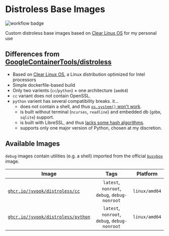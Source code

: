 # Distroless Base Images

![workflow badge](https://github.com/jvvook/distroless/actions/workflows/build.yaml/badge.svg)

Custom distroless base images based on [Clear Linux OS](//clearlinux.org/) for my personal use

## Differences from [GoogleContainerTools/distroless](//github.com/GoogleContainerTools/distroless)

-   Based on [Clear Linux OS](//clearlinux.org/), a Linux distribution optimized for Intel processors
-   Simple dockerfile-based build
-   Only two varients (`cc`/`python`) × one architecture (`amd64`)
-   `cc` variant does not contain OpenSSL.
-   `python` varient has several compatibility breaks. it...
    -   does not contain a shell, and thus [`os.system()` won't work](//github.com/GoogleContainerTools/distroless/issues/601).
    -   is built without terminal (`ncurses`, `readline`) and embedded db (`gdbm`, `sqlite`) support.
    -   is built with LibreSSL, and thus [lacks some hash algorithms](//peps.python.org/pep-0644/#libressl-support).
    -   supports only one major version of Python, chosen at my discretion.

## Available Images

`debug` images contain utilities (e.g. a shell) imported from the official [`busybox`](//hub.docker.com/_/busybox) image.

| Image                                                                                                   |                     Tags                      |   Platform    |
| ------------------------------------------------------------------------------------------------------- | :-------------------------------------------: | :-----------: |
| [`ghcr.io/jvvook/distroless/cc`](//github.com/jvvook/distroless/pkgs/container/distroless%2Fcc)         | `latest`, `nonroot`, `debug`, `debug-nonroot` | `linux/amd64` |
| [`ghcr.io/jvvook/distroless/python`](//github.com/jvvook/distroless/pkgs/container/distroless%2Fpython) | `latest`, `nonroot`, `debug`, `debug-nonroot` | `linux/amd64` |
